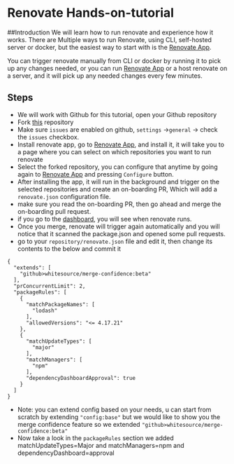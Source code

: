 # Renovate Hands-on-tutorial

##Introduction
We will learn how to run renovate and experience how it works.
There are Multiple ways to run Renovate, using CLI, self-hosted server or docker,
but the easiest way to start with is the [Renovate App](https://github.com/apps/renovate).

You can trigger renovate manually from CLI or docker by running it to pick up any changes needed,
or you can run [Renovate App](https://github.com/apps/renovate) or a host renovate on a server,
and it will pick up any needed changes every few minutes.

## Steps

- We will work with Github for this tutorial, open your Github repository
- Fork [this](https://github.com/PhilipAbed/RenovateTutorial) repository
- Make sure `issues` are enabled on github, `settings` ->`general` -> check the `issues` checkbox.
- Install renovate app, go to [Renovate App](https://github.com/apps/renovate), and install it, it will take you to a page where you can select on which repositories you want to run renovate
- Select the forked repository, you can configure that anytime by going again to [Renovate App](https://github.com/apps/renovate) and pressing `Configure` button.
- After installing the app, it will run in the background and trigger on the selected repositories and create an on-boarding PR, Which will add a `renovate.json` configuration file.
- make sure you read the on-boarding PR, then go ahead and merge the on-boarding pull request.
- if you go to the [dashboard](https://app.renovatebot.com/dashboard), you will see when renovate runs.
- Once you merge, renovate will trigger again automatically and you will notice that it scanned the package.json and opened some pull requests.
- go to your `repository/renovate.json` file and edit it, then change its contents to the below and commit it

```
{
  "extends": [
    "github>whitesource/merge-confidence:beta"
  ],
  "prConcurrentLimit": 2,
  "packageRules": [
    {
      "matchPackageNames": [
        "lodash"
      ],
      "allowedVersions": "<= 4.17.21"
    },
    {
      "matchUpdateTypes": [
        "major"
      ],
      "matchManagers": [
        "npm"
      ],
      "dependencyDashboardApproval": true
    }
  ]
}

```

- Note: you can extend config based on your needs, u can start from scratch by extending `"config:base"`
  but we would like to show you the merge confidence feature so we extended `"github>whitesource/merge-confidence:beta"`
- Now take a look in the `packageRules` section we added matchUpdateTypes=Major and matchManagers=npm and dependencyDashboard=approval
